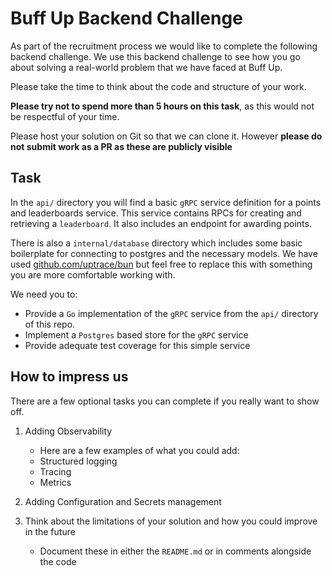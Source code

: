 # Buff Up Backend Challenge

As part of the recruitment process we would like to complete the following backend challenge.
We use this backend challenge to see how you go about solving a real-world problem that we have faced at Buff Up.

Please take the time to think about the code and structure of your work.

**Please try not to spend more than 5 hours on this task**, as this would not be respectful of your time.

Please host your solution on Git so that we can clone it.
However **please do not submit work as a PR as these are publicly visible**

## Task

In the `api/` directory you will find a basic `gRPC` service definition for a points and leaderboards service.
This service contains RPCs for creating and retrieving a `leaderboard`. It also includes an endpoint for awarding points.

There is also a `internal/database` directory which includes some basic boilerplate for connecting to postgres and the
necessary models. We have used [github.com/uptrace/bun](uptrace/bun) but feel free to replace this with something you are
more comfortable working with.

We need you to:

- Provide a `Go` implementation of the `gRPC` service from the `api/` directory of this repo.
- Implement a `Postgres` based store for the `gRPC` service
- Provide adequate test coverage for this simple service

## How to impress us

There are a few optional tasks you can complete if you really want to show off.

1. Adding Observability
    - Here are a few examples of what you could add:
    - Structured logging
    - Tracing
    - Metrics

2. Adding Configuration and Secrets management

3. Think about the limitations of your solution and how you could improve in the future
    - Document these in either the `README.md` or in comments alongside the code
